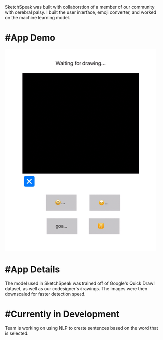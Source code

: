 SketchSpeak was built with collaboration of a member of our community with cerebral palsy. I built the user interface, emoji converter, and worked on the machine learning model.

# #App Demo
![SketchSpeak Demo](https://github.com/kripat06/SketchSpeak/blob/37f494ebdf58a79272edc4f55518ac248a07d110/images/potato_demo_readme.gif)

# #App Details
The model used in SketchSpeak was trained off of Google's Quick Draw! dataset, as well as our codesigner's drawings. The images were then downscaled for faster detection speed.  

# #Currently in Development

Team is working on using NLP to create sentences based on the word that is selected.
